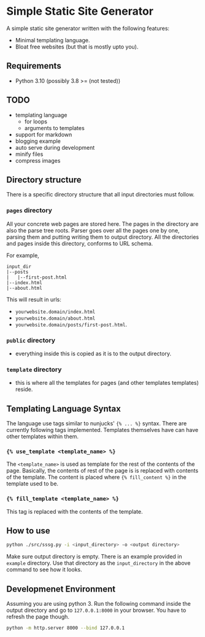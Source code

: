 # Simple Static Site Generator

A simple static site generator written with the following features:
- Minimal templating language.
- Bloat free websites (but that is mostly upto you).

## Requirements

- Python 3.10 (possibly 3.8 >= (not tested))

## TODO

- templating language
    - for loops
    - arguments to templates
- support for markdown
- blogging example
- auto serve during development
- minify files
- compress images

## Directory structure

There is a specific directory structure that all input directories must follow.

### `pages` directory

All your concrete web pages are stored here. The pages in the directory are also the parse tree roots. Parser goes over all the pages one by one, parsing them and putting writing them to output directory. All the directories and pages inside this directory, conforms to URL schema.

For example,
``` text
input_dir
|--posts
|   |--first-post.html
|--index.html
|--about.html
```

This will result in urls:
- `yourwebsite.domain/index.html`
- `yourwebsite.domain/about.html`
- `yourwebsite.domain/posts/first-post.html`.

### `public` directory

- everything inside this is copied as it is to the output directory.

### `template` directory

- this is where all the templates for pages (and other templates templates) reside.

## Templating Language Syntax

The language use tags similar to nunjucks' `{% ... %}` syntax. There are currently following tags implemented. Templates themselves have can have other templates within them.

### `{% use_template <template_name> %}`

The `<template_name>` is used as template for the rest of the contents of the page. Basically, the contents of rest of the page is is replaced with contents of the template. The content is placed where `{% fill_content %}` in the template used to be.

### `{% fill_template <template_name> %}`

This tag is replaced with the contents of the template.

## How to use

```bash
python ./src/sssg.py -i <input_directory> -o <output directory>
```

Make sure output directory is empty. There is an example provided in `example` directory. Use that directory as the `input_directory` in the above command to see how it looks.

## Developmenet Environment

Assuming you are using python 3. Run the following command inside the output directory and go to `127.0.0.1:8000` in your browser. You have to refresh the page though.

```bash
python -m http.server 8000 --bind 127.0.0.1
```